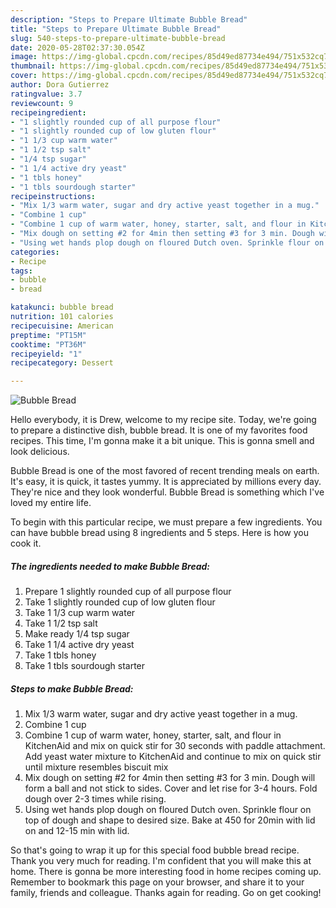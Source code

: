 ```yaml
---
description: "Steps to Prepare Ultimate Bubble Bread"
title: "Steps to Prepare Ultimate Bubble Bread"
slug: 540-steps-to-prepare-ultimate-bubble-bread
date: 2020-05-28T02:37:30.054Z
image: https://img-global.cpcdn.com/recipes/85d49ed87734e494/751x532cq70/bubble-bread-recipe-main-photo.jpg
thumbnail: https://img-global.cpcdn.com/recipes/85d49ed87734e494/751x532cq70/bubble-bread-recipe-main-photo.jpg
cover: https://img-global.cpcdn.com/recipes/85d49ed87734e494/751x532cq70/bubble-bread-recipe-main-photo.jpg
author: Dora Gutierrez
ratingvalue: 3.7
reviewcount: 9
recipeingredient:
- "1 slightly rounded cup of all purpose flour"
- "1 slightly rounded cup of low gluten flour"
- "1 1/3 cup warm water"
- "1 1/2 tsp salt"
- "1/4 tsp sugar"
- "1 1/4 active dry yeast"
- "1 tbls honey"
- "1 tbls sourdough starter"
recipeinstructions:
- "Mix 1/3 warm water, sugar and dry active yeast together in a mug."
- "Combine 1 cup"
- "Combine 1 cup of warm water, honey, starter, salt, and flour in KitchenAid and mix on quick stir for 30 seconds with paddle attachment. Add yeast water mixture to KitchenAid and continue to mix on quick stir until mixture resembles biscuit mix"
- "Mix dough on setting #2 for 4min then setting #3 for 3 min. Dough will form a ball and not stick to sides. Cover and let rise for 3-4 hours. Fold dough over 2-3 times while rising."
- "Using wet hands plop dough on floured Dutch oven. Sprinkle flour on top of dough and shape to desired size. Bake at 450 for 20min with lid on and 12-15 min with lid."
categories:
- Recipe
tags:
- bubble
- bread

katakunci: bubble bread 
nutrition: 101 calories
recipecuisine: American
preptime: "PT15M"
cooktime: "PT36M"
recipeyield: "1"
recipecategory: Dessert

---
```



![Bubble Bread](https://img-global.cpcdn.com/recipes/85d49ed87734e494/751x532cq70/bubble-bread-recipe-main-photo.jpg)

Hello everybody, it is Drew, welcome to my recipe site. Today, we're going to prepare a distinctive dish, bubble bread. It is one of my favorites food recipes. This time, I'm gonna make it a bit unique. This is gonna smell and look delicious.



Bubble Bread is one of the most favored of recent trending meals on earth. It's easy, it is quick, it tastes yummy. It is appreciated by millions every day. They're nice and they look wonderful. Bubble Bread is something which I've loved my entire life.


To begin with this particular recipe, we must prepare a few ingredients. You can have bubble bread using 8 ingredients and 5 steps. Here is how you cook it.

<!--inarticleads1-->

##### The ingredients needed to make Bubble Bread:

1. Prepare 1 slightly rounded cup of all purpose flour
1. Take 1 slightly rounded cup of low gluten flour
1. Take 1 1/3 cup warm water
1. Take 1 1/2 tsp salt
1. Make ready 1/4 tsp sugar
1. Take 1 1/4 active dry yeast
1. Take 1 tbls honey
1. Take 1 tbls sourdough starter




<!--inarticleads2-->

##### Steps to make Bubble Bread:

1. Mix 1/3 warm water, sugar and dry active yeast together in a mug.
1. Combine 1 cup
1. Combine 1 cup of warm water, honey, starter, salt, and flour in KitchenAid and mix on quick stir for 30 seconds with paddle attachment. Add yeast water mixture to KitchenAid and continue to mix on quick stir until mixture resembles biscuit mix
1. Mix dough on setting #2 for 4min then setting #3 for 3 min. Dough will form a ball and not stick to sides. Cover and let rise for 3-4 hours. Fold dough over 2-3 times while rising.
1. Using wet hands plop dough on floured Dutch oven. Sprinkle flour on top of dough and shape to desired size. Bake at 450 for 20min with lid on and 12-15 min with lid.




So that's going to wrap it up for this special food bubble bread recipe. Thank you very much for reading. I'm confident that you will make this at home. There is gonna be more interesting food in home recipes coming up. Remember to bookmark this page on your browser, and share it to your family, friends and colleague. Thanks again for reading. Go on get cooking!
